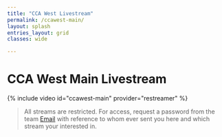 ```yaml
---
title: "CCA West Livestream"
permalink: /ccawest-main/
layout: splash
entries_layout: grid
classes: wide

---
```


# CCA West Main Livestream

{% include video id="ccawest-main" provider="restreamer" %}

> All streams are restricted. For access, request a password from the team [Email](mailto:james@site-walk.org) with reference to whom ever sent you here and which stream your interested in.